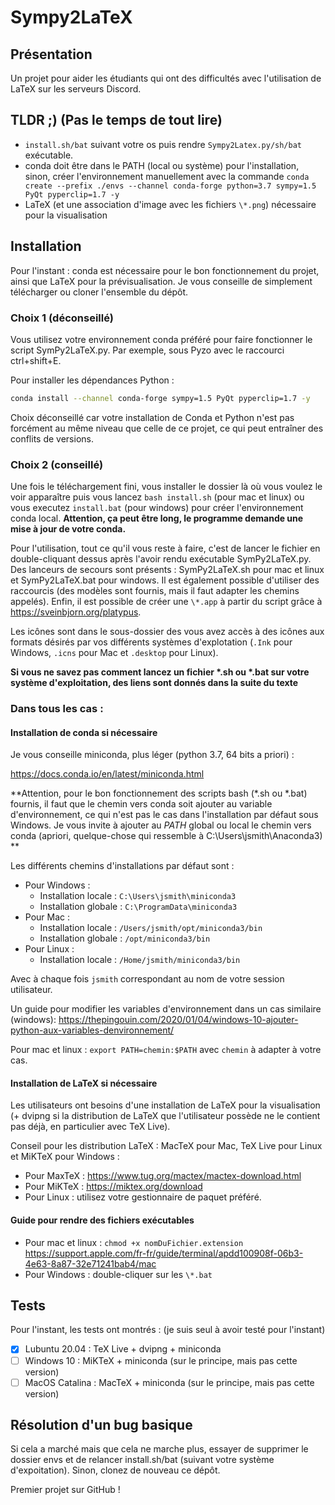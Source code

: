 # Sympy2LaTeX

## Présentation
Un projet pour aider les étudiants qui ont des difficultés avec l'utilisation de LaTeX sur les serveurs Discord.

## TLDR ;) (Pas le temps de tout lire)

* `install.sh/bat` suivant votre os puis rendre `Sympy2Latex.py/sh/bat` exécutable. 
* conda doit être dans le PATH (local ou système) pour l'installation, sinon, créer l'environnement manuellement avec la commande `conda create --prefix ./envs --channel conda-forge python=3.7 sympy=1.5 PyQt pyperclip=1.7 -y`
* LaTeX (et une association d'image avec les fichiers `\*.png`) nécessaire pour la visualisation

## Installation

Pour l'instant : conda est nécessaire pour le bon fonctionnement du projet, ainsi que LaTeX pour la prévisualisation. Je vous conseille de simplement télécharger ou cloner l'ensemble du dépôt.

### Choix 1 (déconseillé) 
Vous utilisez votre environnement conda préféré pour faire fonctionner le script SymPy2LaTeX.py. Par exemple, sous Pyzo avec le raccourci ctrl+shift+E. 

Pour installer les dépendances Python : 

```bash
conda install --channel conda-forge sympy=1.5 PyQt pyperclip=1.7 -y
```

Choix déconseillé car votre installation de Conda et Python n'est pas forcément au même niveau que celle de ce projet, ce qui peut entraîner des conflits de versions.

### Choix 2 (conseillé)

Une fois le téléchargement fini, vous installer le dossier là où vous voulez le voir apparaître puis vous lancez `bash install.sh` (pour mac et linux) ou vous executez `install.bat` (pour windows) pour créer l'environnement conda local. **Attention, ça peut être long, le programme demande une mise à jour de votre conda.**

Pour l'utilisation, tout ce qu'il vous reste à faire, c'est de lancer le fichier en double-cliquant dessus après l'avoir rendu exécutable SymPy2LaTeX.py. Des lanceurs de secours sont présents : SymPy2LaTeX.sh pour mac et linux et SymPy2LaTeX.bat pour windows. Il est également possible d'utiliser des raccourcis (des modèles sont fournis, mais il faut adapter les chemins appelés). Enfin, il est possible de créer une `\*.app` à partir du script grâce à https://sveinbjorn.org/platypus. 

Les icônes sont dans le sous-dossier des vous avez accès à des icônes aux formats désirés par vos différents systèmes d'explotation (`.Ink` pour Windows, `.icns` pour Mac et `.desktop` pour Linux).

**Si vous ne savez pas comment lancez un fichier \*.sh ou \*.bat sur votre système d'exploitation, des liens sont donnés dans la suite du texte**

### Dans tous les cas :

#### Installation de conda si nécessaire

Je vous conseille miniconda, plus léger (python 3.7, 64 bits a priori) :
 
https://docs.conda.io/en/latest/miniconda.html

**Attention, pour le bon fonctionnement des scripts bash (\*.sh ou \*.bat) fournis, il faut que le chemin vers conda soit ajouter au variable d'environnement, ce qui n'est pas le cas dans l'installation par défaut sous Windows. Je vous invite à ajouter au *PATH* global ou local le chemin vers conda (apriori, quelque-chose qui ressemble à C:\Users\jsmith\Anaconda3) **

Les différents chemins d'installations par défaut sont :
* Pour Windows :
    * Installation locale : `C:\Users\jsmith\miniconda3` 
    * Installation globale : `C:\ProgramData\miniconda3`
* Pour Mac : 
    * Installation locale : `/Users/jsmith/opt/miniconda3/bin`
    * Installation globale : `/opt/miniconda3/bin`
* Pour Linux :
    * Installation locale : `/Home/jsmith/miniconda3/bin`

Avec à chaque fois `jsmith` correspondant au nom de votre session utilisateur.

Un guide pour modifier les variables d'environnement dans un cas similaire (windows): https://thepingouin.com/2020/01/04/windows-10-ajouter-python-aux-variables-denvironnement/

Pour mac et linux : `export PATH=chemin:$PATH` avec `chemin` à adapter à votre cas.

#### Installation de LaTeX si nécessaire

Les utilisateurs ont besoins d'une installation de LaTeX pour la visualisation (+ dvipng si la distribution de LaTeX que l'utilisateur possède ne le contient pas déjà, en particulier avec TeX Live).

Conseil pour les distribution LaTeX : MacTeX pour Mac, TeX Live pour Linux et MiKTeX pour Windows :
* Pour MaxTeX : https://www.tug.org/mactex/mactex-download.html
* Pour MiKTeX : https://miktex.org/download
* Pour Linux : utilisez votre gestionnaire de paquet préféré.

#### Guide pour rendre des fichiers exécutables

* Pour mac et linux : `chmod +x nomDuFichier.extension` https://support.apple.com/fr-fr/guide/terminal/apdd100908f-06b3-4e63-8a87-32e71241bab4/mac
* Pour Windows : double-cliquer sur les `\*.bat`

## Tests 

Pour l'instant, les tests ont montrés : (je suis seul à avoir testé pour l'instant)

- [x] Lubuntu 20.04 : TeX Live + dvipng + miniconda
- [ ] Windows 10 : MiKTeX + miniconda (sur le principe, mais pas cette version)
- [ ] MacOS Catalina : MacTeX + miniconda (sur le principe, mais pas cette version)

## Résolution d'un bug basique

Si cela a marché mais que cela ne marche plus, essayer de supprimer le dossier envs et de relancer install.sh/bat (suivant votre système d'expoitation). Sinon, clonez de nouveau ce dépôt.

Premier projet sur GitHub !
